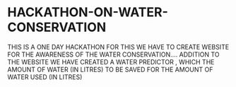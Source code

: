 # HACKATHON-ON-WATER-CONSERVATION
THIS IS A ONE DAY HACKATHON FOR THIS WE HAVE TO CREATE WEBSITE FOR THE AWARENESS OF THE WATER CONSERVATION....
ADDITION TO THE WEBSITE WE HAVE CREATED A WATER PREDICTOR , WHICH THE AMOUNT OF WATER (IN LITRES) TO BE SAVED FOR THE AMOUNT OF WATER USED (IN LITRES)

